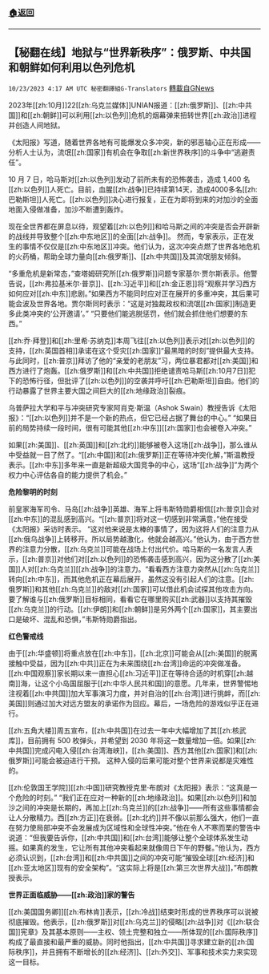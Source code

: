 ###  [:house:返回](README.md)
---


## 【秘翻在线】地狱与“世界新秩序”：俄罗斯、中共国和朝鲜如何利用以色列危机
`10/23/2023 4:17 AM UTC 秘密翻譯組G-Translators` [轉載自GNews](https://gnews.org/articles/1868212)

         

2023年[[zh:10月]]22[[zh:乌克兰媒体]]UNIAN报道：[[zh:俄罗斯]]、[[zh:中共国]]和[[zh:朝鲜]]可以利用[[zh:以色列]]危机的烟幕弹来扭转世界[[zh:政治]]进程并创造人间地狱。

《太阳报》写道，随着世界各地有可能爆发众多冲突，新的邪恶轴心正在形成——分析人士认为，流氓[[zh:国家]]有机会在争取[[zh:新世界秩序]]的斗争中“逃避责任”。

10 月 7 日，哈马斯对[[zh:以色列]]发动了前所未有的恐怖袭击，造成 1,400 名[[zh:以色列]]人死亡。目前，血腥[[zh:战争]]已持续第14天，造成4000多名[[zh:巴勒斯坦]]人死亡。[[zh:以色列]]决心进行报复，正在为即将到来的对加沙的全面地面入侵做准备，加沙不断遭到轰炸。

现在全世界都在屏息以待，观望着[[zh:以色列]]和哈马斯之间的冲突是否会开辟新的战线并导致整个[[zh:中东地区]]的全面[[zh:战争]]。 然而，专家表示，正在发生的事情不仅仅是[[zh:中东地区]]冲突。他们认为，这次冲突点燃了世界各地危机的火药桶，帮助全球力量向[[zh:俄罗斯]]、[[zh:中共国]]及其流氓朋友倾斜。

“多重危机是新常态，”查塔姆研究所[[zh:俄罗斯]]问题专家基尔·贾尔斯表示。他警告说，[[zh:弗拉基米尔·普京]]、[[zh:习近平]]和[[zh:金正恩]]将“观察并学习西方如何应对[[zh:中东]]悲剧。”如果西方不能同时应对正在展开的多重冲突，其后果可能会波及世界各地。贾尔斯同时表示：“这是对独裁政权和流氓[[zh:国家]]制造更多此类冲突的‘公开邀请’。” “只要他们能逃脱惩罚，他们就会抓住他们想要的东西。”

[[zh:乔·拜登]]和[[zh:里希·苏纳克]]本周飞往[[zh:以色列]]表示对[[zh:以色列]]的支持，[[zh:英国首相]]承诺在这个受灾[[zh:国家]]“最黑暗的时刻”提供最大支持。与此同时，[[zh:普京]]拜访了他的“亲爱的老朋友”习，两位暴君都对[[zh:美国]]和西方进行了炮轰。[[zh:俄罗斯]]和[[zh:中共国]]拒绝谴责哈马斯[[zh:10月7日]]犯下的恐怖行径，但批评了[[zh:以色列]]的空袭并呼吁[[zh:巴勒斯坦]]自由。他们的行动暴露了世界主要大国之间巨大的[[zh:地缘政治]]裂痕。

乌普萨拉大学和平与冲突研究专家阿肖克·斯温（Ashok Swain）教授告诉《太阳报》：“[[zh:以色列]]并不是一个新的热点，但它已经占据了舞台的中心。” “如果目前的局势持续一段时间，很有可能其他[[zh:中东]][[zh:国家]]也会被卷入冲突。”

如果[[zh:美国]]、[[zh:英国]]和[[zh:北约]]能够被卷入这场[[zh:战争]]，那么谁从中受益就一目了然了。“[[zh:中国]]和[[zh:俄罗斯]]正在等待冲突化解，”斯温教授表示。[[zh:中东]]多年来一直是新超级大国竞争的中心，这场“[[zh:战争]]”为两个权力中心评估各自的能力提供了机会。”

**危险黎明的时刻**

前皇家海军司令、马岛[[zh:战争]]英雄、海军上将韦斯特勋爵相信[[zh:普京]]会对[[zh:中东]]的混乱感到高兴。“[[zh:普京]]将对这一切感到非常满意，”他在接受《太阳报》采访时表示。 “这对他来说是太棒的事情了，因为这将人们的注意力从[[zh:俄乌战争]]上转移开。所以局势越激化，他就会越高兴。”他认为，由于西方世界的注意力分散，[[zh:乌克兰]]可能在战场上付出代价。哈马斯的一名发言人表示，[[zh:普京]]对他们对[[zh:以色列]]的恐怖袭击感到高兴，因为这分散了[[zh:美国]]人对[[zh:乌克兰]][[zh:战争]]的注意力。“看看西方注意力突然从[[zh:乌克兰]]转向[[zh:中东]]，而其他危机正在幕后展开，虽然这没有引起人们的注意。[[zh:俄罗斯]]和其他[[zh:乌克兰]]的敌对[[zh:国家]]可以借此机会试探其他攻击方向。要了解谁与[[zh:俄罗斯]]目标相同，看看它在哪里购买[[zh:武器]]以支持其摧毁[[zh:乌克兰]]的行动。[[zh:伊朗]]和[[zh:朝鲜]]是另外两个[[zh:国家]]，其主要出口是破坏、混乱和恐惧，”韦斯特勋爵指出。

**红色警戒线**

由于[[zh:华盛顿]]将重点放在[[zh:中东]]，[[zh:北京]]可能会从[[zh:美国]]的脱离接触中受益，因为[[zh:中共]]正在为未来围绕[[zh:台湾]]命运的冲突做准备。 [[zh:中国观察]]家长期以来一直担心[[zh:习近平]]正在等待合适的时机穿[[zh:越南]]海，让这个小岛国屈服于[[zh:中华人民共和国]]的意愿。几年来，世界警惕地注视着[[zh:中共国]]加大军事演习力度，并对自治的[[zh:台湾]]进行挑衅，而[[zh:美国]]则通过加大对远方盟友的承诺作为回应。幕后，一场危险的游戏似乎正在进行。

[[zh:五角大楼]]周五宣布，[[zh:中共国]]在过去一年中大幅增加了其[[zh:核武库]]，目前拥有 500 枚弹头，并希望到 2030 年将这一数量增加一倍。如果[[zh:中共国]]完成闪电入侵[[zh:台湾海峡]]，[[zh:美国]]、西方其他[[zh:国家]]和[[zh:俄罗斯]]可能会被迫进行干预。 这种入侵的后果可能对整个世界来说都是灾难性的。

[[zh:伦敦国王学院]][[zh:中国]]研究教授克里·布朗对《太阳报》表示：“这真是一个危险的时刻。” “我们正在应对一种新的[[zh:地缘政治]]。如果[[zh:以色列]]和加沙之间的冲突是长期的，再加上[[zh:乌克兰]]的[[zh:战争]]——所有这些事情都会让人分散精力。西[[zh:方正]]在衰弱。[[zh:北约]]并不像以前那么强大，他们一直在努力使局部冲突不会发展成为区域性和全球性冲突。”他在令人不寒而栗的警告中说道：“但我要告诉你，[[zh:中共国]]和[[zh:台湾]]能够让整个全球体系发生动摇。如果真的发生，它让所有其他冲突看起来就像周日下午的野餐。”他认为，西方必须认识到，[[zh:台湾]]和[[zh:中共国]]之间的冲突可能“摧毁全球[[zh:经济]]和[[zh:亚太地区]]现有的安全架构”。“这实际上将是[[zh:第三次世界大战]]，”布朗教授表示。

**世界正面临威胁——[[zh:政治]]家的警告**

[[zh:美国国务卿]][[zh:布林肯]]表示，[[zh:冷战]]结束时形成的世界秩序可以说被彻底摧毁。他表示，[[zh:俄罗斯]]对[[zh:乌克兰]]的侵略[[zh:战争]]对《[[zh:联合国]]宪章》及其基本原则——主权、领土完整和独立——所体现的[[zh:国际秩序]]构成了最直接和最严重的威胁。同时他指出，[[zh:中共国]]寻求建立新的[[zh:国际秩序]]，并且拥有不断增长的[[zh:经济]]、[[zh:外交]]、军事和技术实力来实现这一目标。


